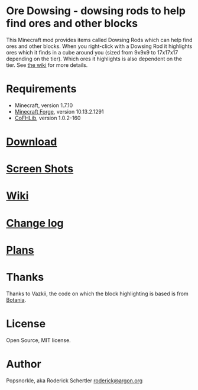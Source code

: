 Ore Dowsing - dowsing rods to help find ores and other blocks
=============================================================

This Minecraft mod provides items called Dowsing Rods which can help find ores
and other blocks. When you right-click with a Dowsing Rod it highlights ores
which it finds in a cube around you (sized from 9x9x9 to 17x17x17 depending
on the tier). Which ores it highlights is also dependent on the tier. See
[the wiki](https://github.com/rosche/ore-dowsing/wiki) for more details.

Requirements
============

- Minecraft, version 1.7.10
- [Minecraft Forge](http://files.minecraftforge.net/), version 10.13.2.1291
- [CoFHLib](http://minecraft.curseforge.com/mc-mods/220333-cofhlib), version 1.0.2-160

[Download](http://minecraft.curseforge.com/mc-mods/232695-ore-dowsing/files/latest)
==========

[Screen Shots](https://github.com/rosche/ore-dowsing/wiki/screen-shots)
==============

[Wiki](https://github.com/rosche/ore-dowsing/wiki)
======

[Change log](https://github.com/rosche/ore-dowsing/blob/master/Changelog.md)
============

[Plans](https://github.com/rosche/ore-dowsing/blob/master/Todo.md)
=======

Thanks
======
Thanks to Vazkii, the code on which the block highlighting is based is from
[Botania](http://botaniamod.net).

License
=======
Open Source, MIT license.

Author
======
Popsnorkle, aka Roderick Schertler <roderick@argon.org>
